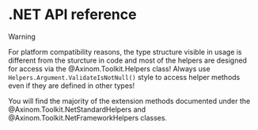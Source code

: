 
# .NET API reference

> [!WARNING]
> For platform compatibility reasons, the type structure visible in usage is different from the sturcture in code and most of the helpers are designed for access via the @Axinom.Toolkit.Helpers class! Always use `Helpers.Argument.ValidateIsNotNull()` style to access helper methods even if they are defined in other types!

You will find the majority of the extension methods documented under the @Axinom.Toolkit.NetStandardHelpers and @Axinom.Toolkit.NetFrameworkHelpers classes.